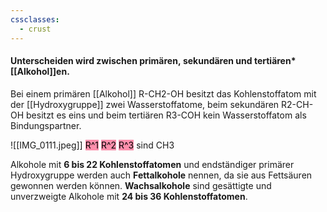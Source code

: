 ```yaml
---
cssclasses:
  - crust
---
```

#### Unterscheiden wird zwischen **primären**, **sekundären** und **tertiären*** [[Alkohol]]en. 
 
Bei einem primären [[Alkohol]] R-CH2-OH besitzt das Kohlenstoffatom mit der [[Hydroxygruppe]] zwei Wasserstoffatome, 
beim sekundären R2-CH-OH besitzt es eins und 
beim tertiären R3-COH kein Wasserstoffatom als Bindungspartner.

![[IMG_0111.jpeg]]
<mark style="background: #FF5582A6;">R^1</mark> <mark style="background: #FF5582A6;">R^2</mark> <mark style="background: #FF5582A6;">R^3</mark> sind CH3

Alkohole mit **6 bis 22 Kohlenstoffatomen** und endständiger primärer Hydroxygruppe werden auch **Fettalkohole** nennen, da sie aus Fettsäuren gewonnen werden können. **Wachsalkohole** sind gesättigte und unverzweigte Alkohole mit **24 bis 36 Kohlenstoffatomen**.